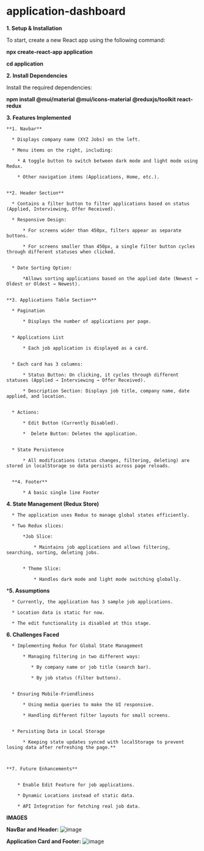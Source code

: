 # application-dashboard
**1. Setup & Installation**

To start, create a new React app using the following command:

**npx create-react-app application**

**cd application**


**2. Install Dependencies**

Install the required dependencies:

**npm install @mui/material @mui/icons-material @reduxjs/toolkit react-redux**

**3. Features Implemented**

    **1. Navbar**
    
      * Displays company name (XYZ Jobs) on the left.
      
      * Menu items on the right, including:
      
        * A toggle button to switch between dark mode and light mode using Redux.
        
        * Other navigation items (Applications, Home, etc.).

        
    **2. Header Section**
    
      * Contains a filter button to filter applications based on status (Applied, Interviewing, Offer Received).
      
      * Responsive Design:
      
          * For screens wider than 450px, filters appear as separate buttons.
          
          * For screens smaller than 450px, a single filter button cycles through different statuses when clicked.

          
      * Date Sorting Option:
      
          *Allows sorting applications based on the applied date (Newest → Oldest or Oldest → Newest).

          
    **3. Applications Table Section**
    
      * Pagination
      
          * Displays the number of applications per page.

          
      * Applications List
      
          * Each job application is displayed as a card.

          
      * Each card has 3 columns:

          * Status Button: On clicking, it cycles through different statuses (Applied → Interviewing → Offer Received).
          
          * Description Section: Displays job title, company name, date applied, and location.

          
      * Actions:
      
          * Edit Button (Currently Disabled).
          
          *  Delete Button: Deletes the application.

          
      * State Persistence
      
          * All modifications (status changes, filtering, deleting) are stored in localStorage so data persists across page reloads.

          
      **4. Footer**
      
          * A basic single line Footer

          



  **4. State Management (Redux Store)**
  
      * The application uses Redux to manage global states efficiently.
      
      * Two Redux slices:
      
          *Job Slice:
          
              * Maintains job applications and allows filtering, searching, sorting, deleting jobs.

              
          * Theme Slice:
          
              * Handles dark mode and light mode switching globally.

              

              
  ***5. Assumptions**

      * Currently, the application has 3 sample job applications.
      
      * Location data is static for now.
      
      * The edit functionality is disabled at this stage.

      

  **6. Challenges Faced**
  
      * Implementing Redux for Global State Management
      
          * Managing filtering in two different ways:
          
             * By company name or job title (search bar).
             
             * By job status (filter buttons).

             
      * Ensuring Mobile-Friendliness
      
          * Using media queries to make the UI responsive.
          
          * Handling different filter layouts for small screens.

          
      * Persisting Data in Local Storage
      
          * Keeping state updates synced with localStorage to prevent losing data after refreshing the page.**

          
          
    **7. Future Enhancements**

    
        * Enable Edit Feature for job applications.
        
        * Dynamic Locations instead of static data.
        
        * API Integration for fetching real job data.
        

**IMAGES**

**NavBar and Header:**
![image](https://github.com/user-attachments/assets/6c379261-6288-4a78-be45-5cd29aa97226)

**Application Card and Footer:**
![image](https://github.com/user-attachments/assets/2b0ca77d-feeb-47e8-a810-83557fd1c78e)



  

